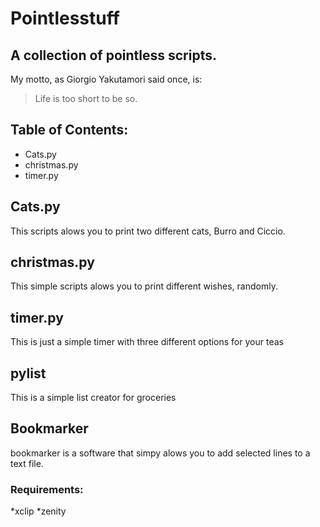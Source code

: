 # Pointlesstuff
## A collection of pointless scripts.

My motto, as Giorgio Yakutamori said once, is:
> Life is too short to be so.
## Table of Contents:
* Cats.py
* christmas.py
* timer.py

## Cats.py
This scripts alows you to print two different cats, Burro and Ciccio.
## christmas.py
This simple scripts alows you to print different wishes, randomly.
## timer.py
This is just a simple timer with three different options for your teas
## pylist
This is a simple list creator for groceries
## Bookmarker
bookmarker is a software that simpy alows you to add selected lines to a text file.
### Requirements:
*xclip
*zenity
